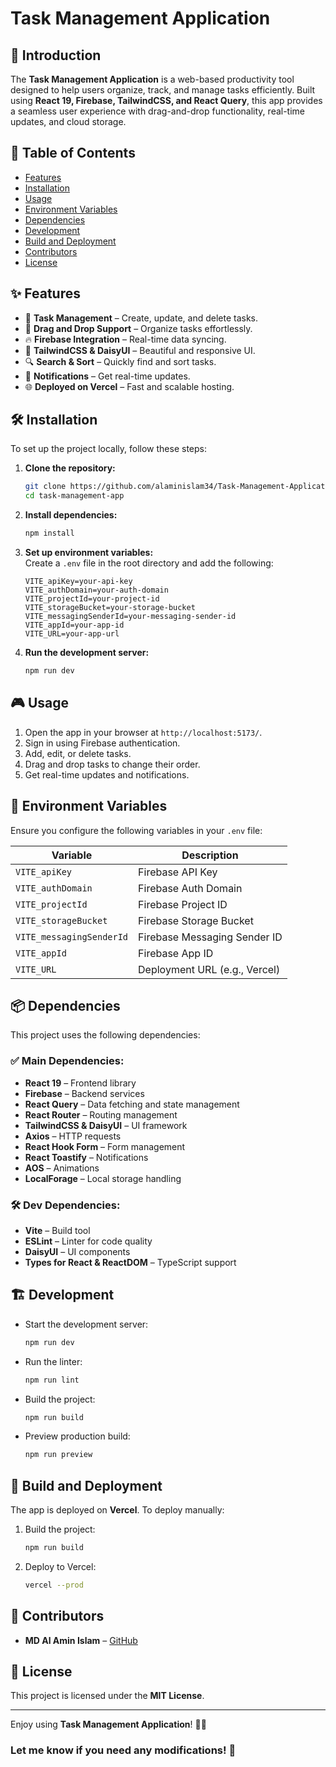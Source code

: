 # Task Management Application

## 🚀 Introduction

The **Task Management Application** is a web-based productivity tool designed to help users organize, track, and manage tasks efficiently. Built using **React 19, Firebase, TailwindCSS, and React Query**, this app provides a seamless user experience with drag-and-drop functionality, real-time updates, and cloud storage.

## 📑 Table of Contents

- [Features](#-features)
- [Installation](#-installation)
- [Usage](#-usage)
- [Environment Variables](#-environment-variables)
- [Dependencies](#-dependencies)
- [Development](#-development)
- [Build and Deployment](#-build-and-deployment)
- [Contributors](#-contributors)
- [License](#-license)

## ✨ Features

- 📝 **Task Management** – Create, update, and delete tasks.
- 📂 **Drag and Drop Support** – Organize tasks effortlessly.
- 🔥 **Firebase Integration** – Real-time data syncing.
- 🎨 **TailwindCSS & DaisyUI** – Beautiful and responsive UI.
- 🔍 **Search & Sort** – Quickly find and sort tasks.
- 🔔 **Notifications** – Get real-time updates.
- 🌐 **Deployed on Vercel** – Fast and scalable hosting.

## 🛠 Installation

To set up the project locally, follow these steps:

1. **Clone the repository:**

   ```sh
   git clone https://github.com/alaminislam34/Task-Management-Application.git
   cd task-management-app
   ```

2. **Install dependencies:**

   ```sh
   npm install
   ```

3. **Set up environment variables:**  
   Create a `.env` file in the root directory and add the following:

   ```env
   VITE_apiKey=your-api-key
   VITE_authDomain=your-auth-domain
   VITE_projectId=your-project-id
   VITE_storageBucket=your-storage-bucket
   VITE_messagingSenderId=your-messaging-sender-id
   VITE_appId=your-app-id
   VITE_URL=your-app-url
   ```

4. **Run the development server:**
   ```sh
   npm run dev
   ```

## 🎮 Usage

1. Open the app in your browser at `http://localhost:5173/`.
2. Sign in using Firebase authentication.
3. Add, edit, or delete tasks.
4. Drag and drop tasks to change their order.
5. Get real-time updates and notifications.

## 🔑 Environment Variables

Ensure you configure the following variables in your `.env` file:

| Variable                 | Description                   |
| ------------------------ | ----------------------------- |
| `VITE_apiKey`            | Firebase API Key              |
| `VITE_authDomain`        | Firebase Auth Domain          |
| `VITE_projectId`         | Firebase Project ID           |
| `VITE_storageBucket`     | Firebase Storage Bucket       |
| `VITE_messagingSenderId` | Firebase Messaging Sender ID  |
| `VITE_appId`             | Firebase App ID               |
| `VITE_URL`               | Deployment URL (e.g., Vercel) |

## 📦 Dependencies

This project uses the following dependencies:

### ✅ Main Dependencies:

- **React 19** – Frontend library
- **Firebase** – Backend services
- **React Query** – Data fetching and state management
- **React Router** – Routing management
- **TailwindCSS & DaisyUI** – UI framework
- **Axios** – HTTP requests
- **React Hook Form** – Form management
- **React Toastify** – Notifications
- **AOS** – Animations
- **LocalForage** – Local storage handling

### 🛠 Dev Dependencies:

- **Vite** – Build tool
- **ESLint** – Linter for code quality
- **DaisyUI** – UI components
- **Types for React & ReactDOM** – TypeScript support

## 🏗 Development

- Start the development server:
  ```sh
  npm run dev
  ```
- Run the linter:
  ```sh
  npm run lint
  ```
- Build the project:
  ```sh
  npm run build
  ```
- Preview production build:
  ```sh
  npm run preview
  ```

## 🚀 Build and Deployment

The app is deployed on **Vercel**. To deploy manually:

1. Build the project:
   ```sh
   npm run build
   ```
2. Deploy to Vercel:
   ```sh
   vercel --prod
   ```

## 👥 Contributors

- **MD Al Amin Islam** – [GitHub](https://github.com/alaminislam34)

## 📜 License

This project is licensed under the **MIT License**.

---

Enjoy using **Task Management Application**! 🚀🎯

### Let me know if you need any modifications! 🚀
